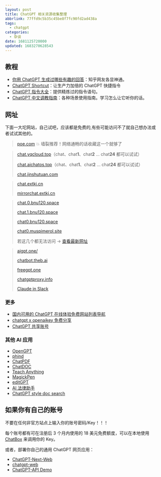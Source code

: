 ```yaml
---
layout: post
title: ChatGPT 相关资源收集整理
abbrlink: 77ffd9c5b35c45be8f7fc90fd2ad438a
tags:
  - chatgpt
categories:
  - 杂谈
date: 1681125720000
updated: 1683270628543
---
```

## 教程

* [你用 ChatGPT 生成过哪些有趣的回答](https://www.zhihu.com/question/570430650)：知乎网友各显神通。
* [ChatGPT Shortcut](https://www.aishort.top/)：让生产力加倍的 ChatGPT 快捷指令
* [ChatGPT 指令大全](https://www.explainthis.io/zh-hans/chatgpt)：提供精炼过的指令语句。
* [ChatGPT 中文调教指南](https://github.com/PlexPt/awesome-chatgpt-prompts-zh)：各种场景使用指南。学习怎么让它听你的话。

## 网址

下面一大坨网站，自己试吧，应该都是免费的,有些可能访问不了就自己想办法或者试试其他的。

> [poe.com](https://poe.com) 💥 墙裂推荐！网络通畅的话收藏这一个就够了

> [chat.yqcloud.top](https://chat.yqcloud.top)（chat、chat**1**、chat**2** ... chat**24** 都可以试试）
>
> [chat.aichatos.top](https://chat3.aichatos.top)（chat、chat**1**、chat**2** ... chat**24** 都可以试试）
>
> [chat.jinshutuan.com](https://chat.jinshutuan.com)

> [chat.extkj.cn](https://chat.extkj.cn/)
>
> [mirrorchat.extkj.cn](https://mirrorchat.extkj.cn/)

> [chat.0.bnu120.space](https://chat.1.bnu120.space/)
>
> [chat.1.bnu120.space](https://chat.1.bnu120.space/)
>
> [chat0.bnu120.space](https://chat0.bnu120.space/)
>
> [chat0.muspimerol.site](https://chat0.muspimerol.site)
>
> 若这几个都无法访问 → [查看最新网址](https://picgo.cdn.muspimerol.site/%E6%9C%80%E6%96%B0%E5%9F%9F%E5%90%8D.html)

> [aigpt.one/](https://aigpt.one/)
>
> [chatbot.theb.ai](https://chatbot.theb.ai)
>
> [freegpt.one](https://freegpt.one)
>
> [chatgptproxy.info](https://chatgptproxy.info)
>
> [Claude in Slack](https://www.anthropic.com/index/claude-now-in-slack)

### 更多

* [国内可用的 ChatGPT 在线体验免费网站列表导航](https://lzw.me/x/chatgpt-sites/)
* [chatgpt x openaikey 免费分享](https://freeopenai.xyz/)
* [ChatGPT 共享账号](https://terobox.com/)

### 其他 AI 应用

* [OpenGPT](https://open-gpt.app/)
* [phind](https://www.phind.com/)
* [ChatPDF](https://www.chatpdf.com/)
* [ChatDOC](https://chatdoc.com/)
* [Teach Anything](https://www.teach-anything.com/)
* [MagickPen](https://magickpen.com)
* [editGPT](https://www.editgpt.app/)
* [AI 法律助手](https://github.com/lvwzhen/law-cn-ai)
* [ChatGPT style doc search](https://github.com/supabase-community/nextjs-openai-doc-search)

## 如果你有自己的账号

不要在任何非官方站点上输入你的账号密码/Key！！！

每个账号都有可在注册后 3 个月内使用的 18 美元免费额度，可以在本地使用 [ChatBox](https://hub.fgit.ml/Bin-Huang/chatbox/releases) 来调用你的 Key。

或者，部署你自己的通用 ChatGPT 网页应用：

* [ChatGPT-Next-Web](https://github.com/Yidadaa/ChatGPT-Next-Web/blob/main/README_CN.md)
* [chatgpt-web](https://github.com/Chanzhaoyu/chatgpt-web)
* [ChatGPT-API Demo](https://github.com/ddiu8081/chatgpt-demo/blob/main/README.zh-CN.md)
